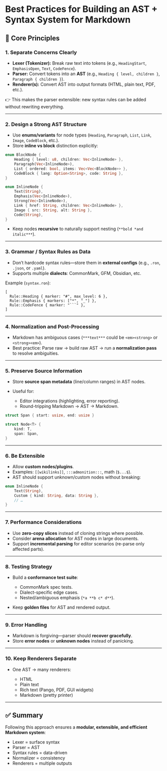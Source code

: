 # Best Practices for Building an AST + Syntax System for Markdown

## 🔑 Core Principles

### 1. Separate Concerns Clearly
- **Lexer (Tokenizer):** Break raw text into tokens (e.g., `HeadingStart`, `EmphasisOpen`, `Text`, `CodeFence`).  
- **Parser:** Convert tokens into an **AST** (e.g., `Heading { level, children }`, `Paragraph { children }`).  
- **Renderer(s):** Convert AST into output formats (HTML, plain text, PDF, etc.).  

👉 This makes the parser extensible: new syntax rules can be added without rewriting everything.

---

### 2. Design a Strong AST Structure
- Use **enums/variants** for node types (`Heading`, `Paragraph`, `List`, `Link`, `Image`, `CodeBlock`, etc.).  
- Store **inline vs block** distinction explicitly:

```rust
enum BlockNode {
    Heading { level: u8, children: Vec<InlineNode> },
    Paragraph(Vec<InlineNode>),
    List { ordered: bool, items: Vec<Vec<BlockNode>> },
    CodeBlock { lang: Option<String>, code: String },
}

enum InlineNode {
    Text(String),
    Emphasis(Vec<InlineNode>),
    Strong(Vec<InlineNode>),
    Link { href: String, children: Vec<InlineNode> },
    Image { src: String, alt: String },
    Code(String),
}
````

* Keep nodes **recursive** to naturally support nesting (`**bold *and italic***`).

---

### 3. Grammar / Syntax Rules as Data

* Don’t hardcode syntax rules—store them in **external configs** (e.g., `.ron`, `.json`, or `.yaml`).
* Supports multiple **dialects**: CommonMark, GFM, Obsidian, etc.

Example (`syntax.ron`):

````ron
[
  Rule::Heading { marker: "#", max_level: 6 },
  Rule::Emphasis { markers: ["*", "_"] },
  Rule::CodeFence { marker: "```" },
]
````

---

### 4. Normalization and Post-Processing

* Markdown has ambiguous cases (`***text***` could be `<em><strong>` or `<strong><em>`).
* Best practice: Parse raw → build raw AST → run a **normalization pass** to resolve ambiguities.

---

### 5. Preserve Source Information

* Store **source span metadata** (line/column ranges) in AST nodes.
* Useful for:

  * Editor integrations (highlighting, error reporting).
  * Round-tripping Markdown → AST → Markdown.

```rust
struct Span { start: usize, end: usize }

struct Node<T> {
    kind: T,
    span: Span,
}
```

---

### 6. Be Extensible

* Allow **custom nodes/plugins**.
* Examples: `[[wikilinks]]`, `:::admonition:::`, math (`$...$`).
* AST should support unknown/custom nodes without breaking:

```rust
enum InlineNode {
    Text(String),
    Custom { kind: String, data: String },
    // …
}
```

---

### 7. Performance Considerations

* Use **zero-copy slices** instead of cloning strings where possible.
* Consider **arena allocation** for AST nodes in large documents.
* Support **incremental parsing** for editor scenarios (re-parse only affected parts).

---

### 8. Testing Strategy

* Build a **conformance test suite**:

  * CommonMark spec tests.
  * Dialect-specific edge cases.
  * Nested/ambiguous emphasis (`*a **b c* d**`).
* Keep **golden files** for AST and rendered output.

---

### 9. Error Handling

* Markdown is forgiving—parser should **recover gracefully**.
* Store **error nodes** or **unknown nodes** instead of panicking.

---

### 10. Keep Renderers Separate

* One AST → many renderers:

  * HTML
  * Plain text
  * Rich text (Pango, PDF, GUI widgets)
  * Markdown (pretty printer)

---

## ✅ Summary

Following this approach ensures a **modular, extensible, and efficient Markdown system**:

* Lexer = surface syntax
* Parser = AST
* Syntax rules = data-driven
* Normalizer = consistency
* Renderers = multiple outputs
